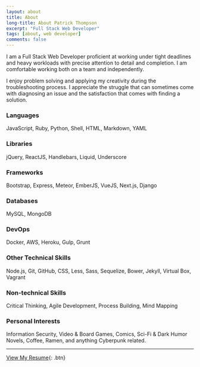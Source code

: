 ```yaml
---
layout: about
title: About
long-title: About Patrick Thompson
excerpt: "Full Stack Web Developer"
tags: [about, web developer]
comments: false
---
```

I am a Full Stack Web Developer proficient at working under tight deadlines and heavy workloads with precise attention to detail and completion. I am comfortable working both on a team and independently.

I enjoy problem solving and applying my creativity during the troubleshooting process. I appreciate the struggle that can sometimes come with diagnosing an issue and the satisfaction that comes with finding a solution.

### Languages
JavaScript, Ruby, Python, Shell, HTML, Markdown, YAML

### Libraries
jQuery, ReactJS, Handlebars, Liquid, Underscore

### Frameworks
Bootstrap, Express, Meteor, EmberJS, VueJS, Next.js, Django

### Databases
MySQL, MongoDB

### DevOps
Docker, AWS, Heroku, Gulp, Grunt

### Other Technical Skills
Node.js, Git, GitHub, CSS, Less, Sass, Sequelize, Bower, Jekyll, Virtual Box, Vagrant

### Non-technical Skills
Critical Thinking, Agile Development, Process Building, Mind Mapping

### Personal Interests
Information Security, Video & Board Games, Comics, Sci-Fi & Dark Humor Novels, Coffee, Ramen, and anything Cyberpunk related.

---

[View My Resume](https://drive.google.com/file/d/0BxabrtEkbox-eGY2T2REdThFcFE/view?usp=sharing){: .btn}
